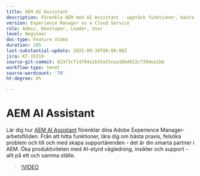```yaml
---
title: AEM AI Assistant
description: Förenkla AEM med AI Assistant - upptäck funktioner, bästa praxis och åtgärda problem samtidigt som du ökar produktiviteten med stöd för AI.
version: Experience Manager as a Cloud Service
role: Admin, Developer, Leader, User
level: Beginner
doc-type: Feature Video
duration: 205
last-substantial-update: 2025-09-30T00:00:00Z
jira: KT-19319
source-git-commit: 823f3cf14794a1b55a53cea10bd012c739dea1b6
workflow-type: tm+mt
source-wordcount: '70'
ht-degree: 0%

---
```



# AEM AI Assistant

Lär dig hur [AEM AI Assistant](https://experienceleague.adobe.com/sv/docs/experience-manager-cloud-service/content/ai-in-aem/ai-assistant/ai-assistant-in-aem#) förenklar dina Adobe Experience Manager-arbetsflöden. Från att hitta funktioner, lära dig om bästa praxis, felsöka problem och till och med skapa supportärenden - det är din smarta partner i AEM. Öka produktiviteten med AI-styrd vägledning, insikter och support - allt på ett och samma ställe.

>[!VIDEO](https://video.tv.adobe.com/v/3475362/?learn=on&enablevpops&captions=swe)
